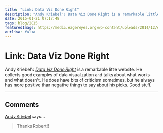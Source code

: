 ```yaml
---
title: "Link: Data Viz Done Right"
description: "Andy Kriebel's Data Viz Done Right is a remarkable little website. He collects good examples of data visualization and talks about what works and what doesn't. He does have bits of criticism sometimes, but he always has more positive than negative things to say about his picks. Good stuff."
date: 2015-01-21 07:17:48
tags: blog/2015
featuredImage: https://media.eagereyes.org/wp-content/uploads/2014/12/data-viz-done-right.png
outline: false
---
```


# Link: Data Viz Done Right

Andy Kriebel's <em><a href="http://www.datavizdoneright.com">Data Viz Done Right</a></em> is a remarkable little website. He collects good examples of data visualization and talks about what works and what doesn't. He does have bits of criticism sometimes, but he always has more positive than negative things to say about his picks. Good stuff.


<PostedBy />


<aside class="comments">

---
## Comments

<a href="https://plus.google.com/+AndyKriebel" rel="nofollow noopener" target="_blank">Andy Kriebel</a> says…
>	Thanks Robert!!

</aside>

